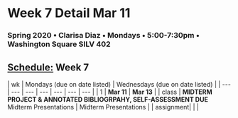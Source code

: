 # Week 7 Detail Mar 11

### Spring 2020 • Clarisa Diaz • Mondays • 5:00-7:30pm • Washington Square SILV 402

## [Schedule:](./) Week 7

| wk | Mondays \(due on date listed\) | Wednesdays \(due on date listed\) |
| --- | --- | --- | --- | --- | --- | --- |
| 1 | **Mar 11** | **Mar 13** |
| class | **MIDTERM PROJECT & ANNOTATED BIBLIOGRPAHY, SELF-ASSESSMENT DUE** Midterm Presentations  |  Midterm Presentations |
| assignment|   |   |
